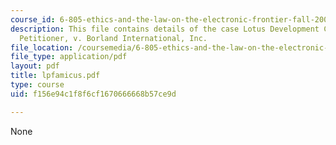 ```yaml
---
course_id: 6-805-ethics-and-the-law-on-the-electronic-frontier-fall-2005
description: This file contains details of the case Lotus Development Corporation,
  Petitioner, v. Borland International, Inc.
file_location: /coursemedia/6-805-ethics-and-the-law-on-the-electronic-frontier-fall-2005/f156e94c1f8f6cf1670666668b57ce9d_lpfamicus.pdf
file_type: application/pdf
layout: pdf
title: lpfamicus.pdf
type: course
uid: f156e94c1f8f6cf1670666668b57ce9d

---
```

None